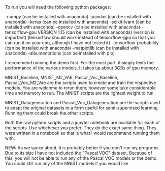 To run you will need the following python packages:

-numpy (can be installed with anaconda)
-pandas (can be installed with anaconda)
-keras (can be installed with anaconda)
-scikit-learn (can be installed with anaconda)
-opencv (can be installed with anaconda)
-tensorflow-gpu VERSION 1.15 (can be installed with anaconda) (version is important)
(tensorflow should work instead of tensorflow-gpu so that you can run it on your cpu, although I
have not tested it)
-tensorflow-probability (can be installed with anaconda)
-matplotlib (can be installed with anaconda)
-albumentations (can be installed with pip)


I recommend running the demo first. For the most part, it simply tests the performance of 
the various models. It takes up about 3GBs of gpu memory.

MNIST_Baseline, MNIST_M2_VAE, Pascal_Voc_Baseline, Pascal_Voc_M2_Vae are the scripts
used to create and train the respective models. You are welcome to rerun them, however some take
considerable time and memory to run. The MNIST scripts are the lightest weight to run.

MNIST_Datageneration and Pascal_Voc_Datageneration are the scripts used to adapt the original
datasets to a form useful for semi-supervised learning. Running them could break the other scripts.

Both the raw python scripts and a jupyter notebook are available for each of the scripts. Use whichever you prefer. They do the exact same thing. They were written in a notebook so that
is what I would recommend running them with.



NEW:
As we spoke about, it is probably better if you don't run my programs. Due to its size I have not included the "Pascal VOC" dataset. Because of this, you will not be able to run any of the Pascal_VOC models or the demo. You could still run any of the MNIST models if you would like
